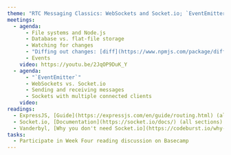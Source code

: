 ```yaml
---
theme: "RTC Messaging Classics: WebSockets and Socket.io; `EventEmitter`"
meetings:
  - agenda:
      - File systems and Node.js
      - Database vs. flat-file storage
      - Watching for changes
      - "Diffing out changes: [diff](https://www.npmjs.com/package/diff)"
      - Events
    video: https://youtu.be/2JqOP9DuK_Y
  - agenda:
      - "`EventEmitter`"
      - WebSockets vs. Socket.io
      - Sending and receiving messages
      - Sockets with multiple connected clients
    video:
readings:
  - ExpressJS, [Guide](https://expressjs.com/en/guide/routing.html) (all sections)
  - Socket.io, [Documentation](https://socket.io/docs/) (all sections)
  - Vanderbyl, [Why you don't need Socket.io](https://codeburst.io/why-you-don-t-need-socket-io-6848f1c871cd)
tasks:
  - Participate in Week Four reading discussion on Basecamp
---
```

